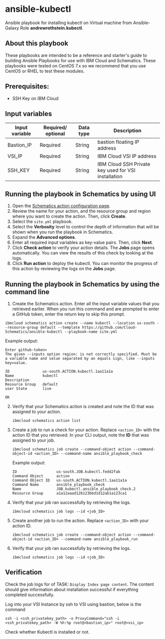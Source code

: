 # ansible-kubectl

Ansible playbook for installing kubectl on Virtual machine from Ansible-Galaxy Role **andrewrothstein.kubectl**.

## About this playbook

These playbooks are intended to be a reference and starter's guide to building Ansible Playbooks for use with IBM Cloud and Schematics. These playbooks were tested on CentOS 7.x so we recommend that you use CentOS or RHEL to test these modules.

## Prerequisites:

   - SSH Key on IBM Cloud

## Input variables

|Input variable|Required/ optional|Data type|Description|
|--|--|--|--|
|Bastion_IP|Required|String|bastion floating IP address|
|VSI_IP|Required|String|IBM Cloud VSI IP address|
|SSH_KEY|Required|String|IBM Cloud SSH Private key used for VSI installation|

## Running the playbook in Schematics by using UI

1. Open the [Schematics action configuration page](https://cloud.ibm.com/schematics/actions/create?name=kubectle&url=https://github.com/Cloud-Schematics/ansible-kubectl).
2. Review the name for your action, and the resource group and region where you want to create the action. Then, click **Create**.
3. Select the `site.yml` playbook.
4. Select the **Verbosity** level to control the depth of information that will be shown when you run the playbook in Schematics.
5. Expand the **Advanced options**.
6. Enter all required input variables as key-value pairs. Then, click **Next**.
7. Click **Check action** to verify your action details. The **Jobs** page opens automatically. You can view the results of this check by looking at the logs.
8. Click **Run action** to deploy the kubectl. You can monitor the progress of this action by reviewing the logs on the **Jobs** page.

## Running the playbook in Schematics by using the command line

 1. Create the Schematics action. Enter all the input variable values that you retrieved earlier. When you run this command and are prompted to enter a GitHub token, enter the return key to skip this prompt.
   ```
   ibmcloud schematics action create --name kubectl --location us-south --resource-group default --template https://github.com/Cloud-Schematics/ansible-kubectl --playbook-name site.yml
   ```

   Example output:
   ```
   Enter github-token>
   The given --inputs option region: is not correctly specified. Must be a variable name and value separated by an equals sign, like --inputs key=value.

   ID               us-south.ACTION.kubectl.1aa11a1a
   Name             kubectl
   Description
   Resource Group   default
   user State       live

   OK
   ```

2. Verify that your Schematics action is created and note the ID that was assigned to your action.
   ```
   ibmcloud schematics action list
   ```

3. Create a job to run a check for your action. Replace `<action_ID>` with the action ID that you retrieved. In your CLI output, note the **ID** that was assigned to your job.
   ```
   ibmcloud schematics job create --command-object action --command-object-id <action_ID> --command-name ansible_playbook_check
   ```

   Example output:
   ```
   ID                  us-south.JOB.kubectl.fedd2fab
   Command Object      action
   Command Object ID   us-south.ACTION.kubectl.1aa11a1a
   Command Name        ansible_playbook_check
   Name                JOB.kubectl.ansible_playbook_check.2
   Resource Group      a1a12aaad12b123bbd1d12ab1a123ca1
   ```

4. Verify that your job ran successfully by retrieving the logs.
   ```
   ibmcloud schematics job logs --id <job_ID>
   ```

5. Create another job to run the action. Replace `<action_ID>` with your action ID.
   ```
   ibmcloud schematics job create --command-object action --command-object-id <action_ID> --command-name ansible_playbook_run
   ```

6. Verify that your job ran successfully by retrieving the logs.
   ```
   ibmcloud schematics job logs --id <job_ID>

## Verification

Check the job logs for of TASK: `Display Index page content`. The content should give information about installation successful if everything completed successfully.

Log into your VSI Instance by ssh to VSI using bastion, below is the command
```
ssh -i <ssh_privatekey_path> -o ProxyCommand="ssh -i <ssh_privatekey_path> -W %h:%p root@<bastion_ip>" root@<vsi_ip>
```

Check whether Kubectl is installed or not.